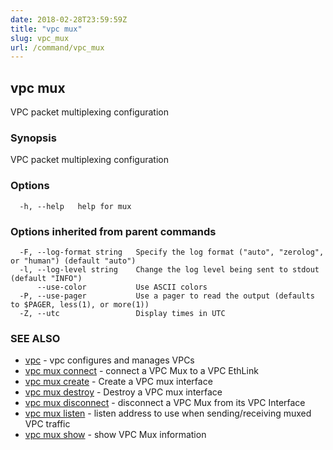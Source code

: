 ```yaml
---
date: 2018-02-28T23:59:59Z
title: "vpc mux"
slug: vpc_mux
url: /command/vpc_mux
---
```

## vpc mux

VPC packet multiplexing configuration

### Synopsis


VPC packet multiplexing configuration

### Options

```
  -h, --help   help for mux
```

### Options inherited from parent commands

```
  -F, --log-format string   Specify the log format ("auto", "zerolog", or "human") (default "auto")
  -l, --log-level string    Change the log level being sent to stdout (default "INFO")
      --use-color           Use ASCII colors
  -P, --use-pager           Use a pager to read the output (defaults to $PAGER, less(1), or more(1))
  -Z, --utc                 Display times in UTC
```

### SEE ALSO
* [vpc](/command/vpc)	 - vpc configures and manages VPCs
* [vpc mux connect](/command/vpc_mux_connect)	 - connect a VPC Mux to a VPC EthLink
* [vpc mux create](/command/vpc_mux_create)	 - Create a VPC mux interface
* [vpc mux destroy](/command/vpc_mux_destroy)	 - Destroy a VPC mux interface
* [vpc mux disconnect](/command/vpc_mux_disconnect)	 - disconnect a VPC Mux from its VPC Interface
* [vpc mux listen](/command/vpc_mux_listen)	 - listen address to use when sending/receiving muxed VPC traffic
* [vpc mux show](/command/vpc_mux_show)	 - show VPC Mux information

